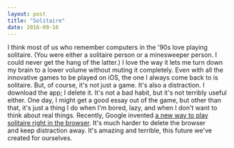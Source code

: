 ```yaml
---
layout: post
title: "Solitaire"
date: 2016-09-16
---
```


I think most of us who remember computers in the '90s love playing solitaire. (You were either a solitaire person or a minesweeper person. I could never get the hang of the latter.) I love the way it lets me turn down my brain to a lower volume without muting it completely. Even with all the innovative games to be played on iOS, the one I always come back to is solitaire. But, of course, it's not just a game. It's also a distraction. I download the app; I delete it. It's not a bad habit, but it's not terribly useful either. One day, I might get a good essay out of the game, but other than that, it's just a thing I do when I'm bored, lazy, and when I don't want to think about real things. Recently, Google invented [a new way to play solitaire right in the browser](http://www.google.com/search?q=solitaire). It's much harder to delete the browser and keep distraction away. It's amazing and terrible, this future we've created for ourselves.
